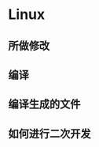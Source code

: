 <!--
 Copyright (c) 2022 Zheng hua
 
 This software is released under the MIT License.
 https://opensource.org/licenses/MIT
-->
# Linux

## 所做修改

## 编译

## 编译生成的文件

## 如何进行二次开发
